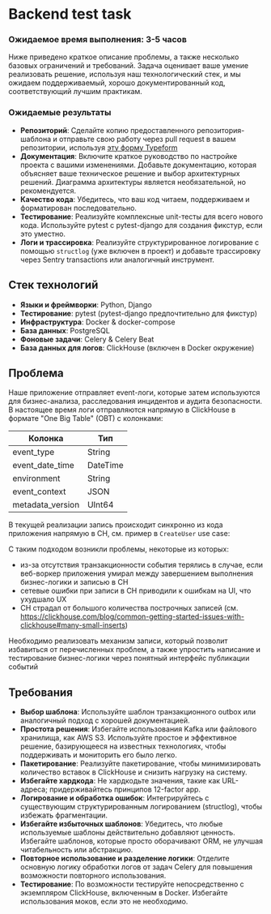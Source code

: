 # Backend test task

### Ожидаемое время выполнения: 3-5 часов

Ниже приведено краткое описание проблемы, а также несколько базовых ограничений и требований. Задача оценивает ваше умение реализовать решение, используя наш технологический стек, и мы ожидаем поддерживаемый, хорошо документированный код, соответствующий лучшим практикам.

### Ожидаемые результаты
- **Репозиторий**: Сделайте копию предоставленного репозитория-шаблона и отправьте свою работу через pull request в вашем репозитории, используя [эту форму Typeform](https://hiretechfast.typeform.com/to/QZ55qiDi)
- **Документация**: Включите краткое руководство по настройке проекта с вашими изменениями. Добавьте документацию, которая объясняет ваше техническое решение и выбор архитектурных решений. Диаграмма архитектуры является необязательной, но рекомендуется.
- **Качество кода**: Убедитесь, что ваш код читаем, поддерживаем и форматирован последовательно.
- **Тестирование**: Реализуйте комплексные unit-тесты для всего нового кода. Используйте pytest с pytest-django для создания фикстур, если это уместно.
- **Логи и трассировка**: Реализуйте структурированное логирование с помощью `structlog` (уже включен в проект) и добавьте трассировку через Sentry transactions или аналогичный инструмент.

## Стек технологий

- **Языки и фреймворки**: Python, Django
- **Тестирование**: pytest (pytest-django предпочтительно для фикстур)
- **Инфраструктура**: Docker & docker-compose
- **База данных**: PostgreSQL
- **Фоновые задачи**: Celery & Celery Beat
- **База данных для логов**: ClickHouse (включен в Docker окружение)

## Проблема
Наше приложение отправляет event-логи, которые затем используются для бизнес-анализа, расследования инцидентов и аудита безопасности. В настоящее время логи отправляются напрямую в ClickHouse в формате "One Big Table" (OBT) с колонками:

| Колонка           | Тип       |
|-------------------|-----------|
| event_type        | String    |
| event_date_time   | DateTime  |
| environment       | String    |
| event_context     | JSON      |
| metadata_version  | UInt64    |

В текущей реализации запись происходит синхронно из кода приложения напрямую в CH, см. пример в `CreateUser` use case:

С таким подходом возникли проблемы, некоторые из которых:
- из-за отсутствия транзакционности события терялись в случае, если веб-воркер приложения умирал между завершением выполнения бизнес-логики и записью в CH
- сетевые ошибки при записи в CH приводили к ошибкам на UI, что ухудшало UX
- CH страдал от большого количества построчных записей (см. https://clickhouse.com/blog/common-getting-started-issues-with-clickhouse#many-small-inserts)

Необходимо реализовать механизм записи, который позволит избавиться от перечисленных проблем, а также упростить написание и тестирование бизнес-логики через понятный интерфейс публикации событий



## Требования
- **Выбор шаблона**: Используйте шаблон транзакционного outbox или аналогичный подход с хорошей документацией.
- **Простота решения**: Избегайте использования Kafka или файлового хранилища, как AWS S3. Используйте простое и эффективное решение, базирующееся на известных технологиях, чтобы поддерживать и мониторить его было легко.
- **Пакетирование**: Реализуйте пакетирование, чтобы минимизировать количество вставок в ClickHouse и снизить нагрузку на систему.
- **Избегайте хардкода**: Не хардкодьте значения, такие как URL-адреса; придерживайтесь принципов 12-factor app.
- **Логирование и обработка ошибок**: Интегрируйтесь с существующим структурированным логированием (structlog), чтобы избежать фрагментации.
- **Избегайте избыточных шаблонов**: Убедитесь, что любые используемые шаблоны действительно добавляют ценность. Избегайте шаблонов, которые просто оборачивают ORM, не улучшая читабельность или абстракцию.
- **Повторное использование и разделение логики**: Отделите основную логику обработки логов от задач Celery для повышения возможности повторного использования.
- **Тестирование**: По возможности тестируйте непосредственно с экземпляром ClickHouse, включенным в Docker. Избегайте использования моков, если это не необходимо.
